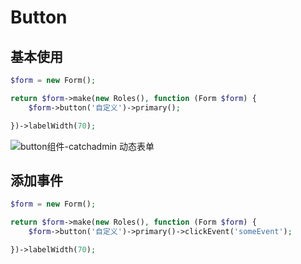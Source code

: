 # Button

## 基本使用

```php
$form = new Form();

return $form->make(new Roles(), function (Form $form) {
    $form->button('自定义')->primary();

})->labelWidth(70);
```

![button组件-catchadmin 动态表单](/docs/assets/images/button.jpg)

## 添加事件

```php
$form = new Form();

return $form->make(new Roles(), function (Form $form) {
    $form->button('自定义')->primary()->clickEvent('someEvent');

})->labelWidth(70);
```
